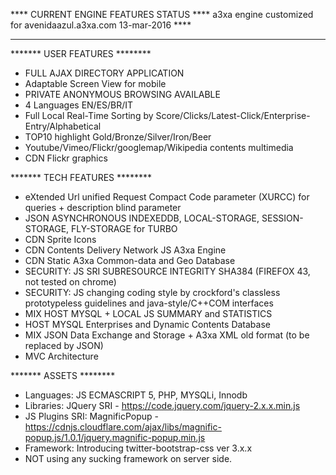 **** CURRENT ENGINE FEATURES STATUS ****
a3xa engine customized for avenidaazul.a3xa.com 
13-mar-2016 **** 
______________________________________________

******* USER FEATURES ********
* FULL AJAX DIRECTORY APPLICATION
* Adaptable Screen View for mobile
* PRIVATE ANONYMOUS BROWSING AVAILABLE 
* 4 Languages EN/ES/BR/IT
* Full Local Real-Time Sorting by Score/Clicks/Latest-Click/Enterprise-Entry/Alphabetical
* TOP10 highlight Gold/Bronze/Silver/Iron/Beer
* Youtube/Vimeo/Flickr/googlemap/Wikipedia contents multimedia
* CDN Flickr graphics

******* TECH FEATURES ********
* eXtended Url unified Request Compact Code parameter (XURCC) for queries + description blind parameter
* JSON ASYNCHRONOUS INDEXEDDB, LOCAL-STORAGE, SESSION-STORAGE, FLY-STORAGE  for TURBO 
* CDN Sprite Icons
* CDN Contents Delivery Network JS A3xa Engine
* CDN Static A3xa Common-data and Geo Database
* SECURITY: JS SRI SUBRESOURCE INTEGRITY  SHA384 (FIREFOX 43, not tested on chrome)
* SECURITY: JS changing coding style by crockford's classless prototypeless guidelines and java-style/C++COM interfaces
* MIX HOST MYSQL + LOCAL JS SUMMARY and STATISTICS
* HOST MYSQL Enterprises and Dynamic Contents Database
* MIX JSON Data Exchange and Storage + A3xa XML old format (to be replaced by JSON)
* MVC Architecture

******* ASSETS ********
* Languages: JS ECMASCRIPT 5, PHP, MYSQLi, Innodb
* Libraries: JQuery SRI - https://code.jquery.com/jquery-2.x.x.min.js
* JS Plugins SRI: MagnificPopup - https://cdnjs.cloudflare.com/ajax/libs/magnific-popup.js/1.0.1/jquery.magnific-popup.min.js
* Framework: Introducing twitter-bootstrap-css ver 3.x.x
* NOT using any sucking framework on server side.




